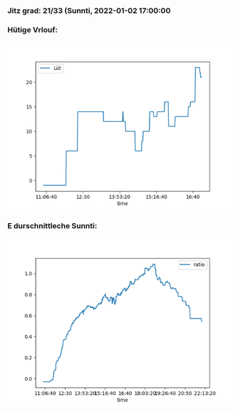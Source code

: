 ### Jitz grad: 21/33 (Sunnti, 2022-01-02 17:00:00

### Hütige Vrlouf:
![Graph](Today.png)

### E durschnittleche Sunnti:
![Graph](Sunnti.png)